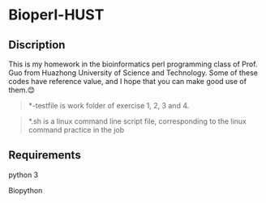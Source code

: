 # Bioperl-HUST
  
  
  
## Discription
   This is my homework in the bioinformatics perl programming class of Prof. Guo from Huazhong University of Science and Technology. 
   Some of these codes have reference value, and I hope that you can make good use of them.:blush:
  
>   *-testfile is work folder of exercise 1, 2, 3 and 4.
  
>   *.sh is a linux command line script file, corresponding to the linux command practice in the job
  
  
## Requirements
  
   python 3
  
   Biopython
  

